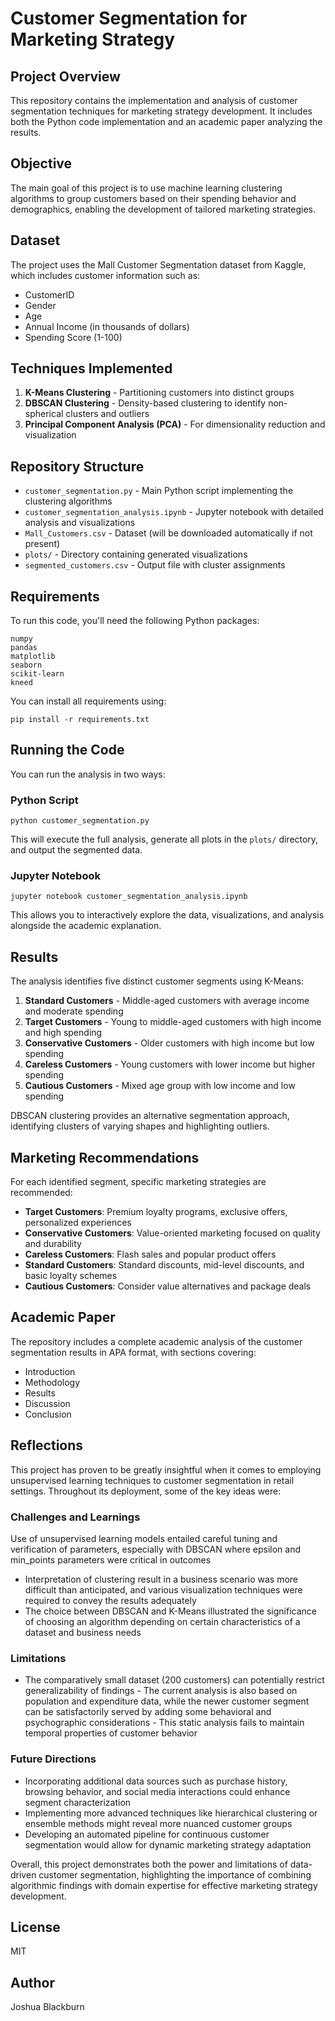 # Customer Segmentation for Marketing Strategy

## Project Overview
This repository contains the implementation and analysis of customer segmentation techniques for marketing strategy development. It includes both the Python code implementation and an academic paper analyzing the results.

## Objective
The main goal of this project is to use machine learning clustering algorithms to group customers based on their spending behavior and demographics, enabling the development of tailored marketing strategies.

## Dataset
The project uses the Mall Customer Segmentation dataset from Kaggle, which includes customer information such as:
- CustomerID
- Gender
- Age
- Annual Income (in thousands of dollars)
- Spending Score (1-100)

## Techniques Implemented
1. **K-Means Clustering** - Partitioning customers into distinct groups
2. **DBSCAN Clustering** - Density-based clustering to identify non-spherical clusters and outliers
3. **Principal Component Analysis (PCA)** - For dimensionality reduction and visualization

## Repository Structure
- `customer_segmentation.py` - Main Python script implementing the clustering algorithms
- `customer_segmentation_analysis.ipynb` - Jupyter notebook with detailed analysis and visualizations
- `Mall_Customers.csv` - Dataset (will be downloaded automatically if not present)
- `plots/` - Directory containing generated visualizations
- `segmented_customers.csv` - Output file with cluster assignments

## Requirements
To run this code, you'll need the following Python packages:
```
numpy
pandas
matplotlib
seaborn
scikit-learn
kneed
```

You can install all requirements using:
```
pip install -r requirements.txt
```

## Running the Code
You can run the analysis in two ways:

### Python Script
```
python customer_segmentation.py
```
This will execute the full analysis, generate all plots in the `plots/` directory, and output the segmented data.

### Jupyter Notebook
```
jupyter notebook customer_segmentation_analysis.ipynb
```
This allows you to interactively explore the data, visualizations, and analysis alongside the academic explanation.

## Results
The analysis identifies five distinct customer segments using K-Means:

1. **Standard Customers** - Middle-aged customers with average income and moderate spending
2. **Target Customers** - Young to middle-aged customers with high income and high spending
3. **Conservative Customers** - Older customers with high income but low spending
4. **Careless Customers** - Young customers with lower income but higher spending
5. **Cautious Customers** - Mixed age group with low income and low spending

DBSCAN clustering provides an alternative segmentation approach, identifying clusters of varying shapes and highlighting outliers.

## Marketing Recommendations
For each identified segment, specific marketing strategies are recommended:

- **Target Customers**: Premium loyalty programs, exclusive offers, personalized experiences
- **Conservative Customers**: Value-oriented marketing focused on quality and durability
- **Careless Customers**: Flash sales and popular product offers
- **Standard Customers**: Standard discounts, mid-level discounts, and basic loyalty schemes
- **Cautious Customers**: Consider value alternatives and package deals

## Academic Paper
The repository includes a complete academic analysis of the customer segmentation results in APA format, with sections covering:
- Introduction
- Methodology
- Results
- Discussion
- Conclusion

## Reflections
This project has proven to be greatly insightful when it comes to employing unsupervised learning techniques to customer segmentation in retail settings. Throughout its deployment, some of the key ideas were:
### Challenges and Learnings
Use of unsupervised learning models entailed careful tuning and verification of parameters, especially with DBSCAN where epsilon and min_points parameters were critical in outcomes
- Interpretation of clustering result in a business scenario was more difficult than anticipated, and various visualization techniques were required to convey the results adequately
- The choice between DBSCAN and K-Means illustrated the significance of choosing an algorithm depending on certain characteristics of a dataset and business needs
### Limitations
- The comparatively small dataset (200 customers) can potentially restrict generalizability of findings - The current analysis is also based on population and expenditure data, while the newer customer segment can be satisfactorily served by adding some behavioral and psychographic considerations - This static analysis fails to maintain temporal properties of customer behavior

### Future Directions
- Incorporating additional data sources such as purchase history, browsing behavior, and social media interactions could enhance segment characterization
- Implementing more advanced techniques like hierarchical clustering or ensemble methods might reveal more nuanced customer groups
- Developing an automated pipeline for continuous customer segmentation would allow for dynamic marketing strategy adaptation

Overall, this project demonstrates both the power and limitations of data-driven customer segmentation, highlighting the importance of combining algorithmic findings with domain expertise for effective marketing strategy development.

## License
MIT

## Author
Joshua Blackburn
